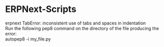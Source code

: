 # ERPNext-Scripts
erpnext TabError: inconsistent use of tabs and spaces in indentation <br/>
  Run the following pep8 command on the directory of the file producing the error: <br/>
    autopep8 -i my_file.py


